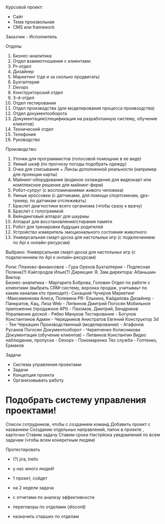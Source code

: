 Курсовой проект:
- Сайт
- Тема произвольная
- CMS или framework

Заказчик - Исполнитель

Отделы
1. Бизнес-аналитика
2. Отдел взаимотношения с клиентами
3. Pr-отдел
4. Дизайнер
5. Маркетинг (где и за сколько продвигать)
6. Бухгалтерия 
7. Devops
8. Конструкторский отдел
9. 3-d-отдел
10. Отдел тестирования 
11. Отдел производства (для моделирования процесса проивзодства)
12. Отдел документооборота 
13. Документация(спецификация на разработанную систему, обучение клиентов)
14. Технический отдел
15. Телефония
26. Руководство 

Производство: 
1. Уточки для программистов (голосовой помощник в ее виде) 
2. Умный шкаф (по прогнозу погоды подобрать одежду)
3. Очки для списывания + Линзы дополненной реальности  (например для проекции карты)
4. Майнинг-оборудования (водяное охлаждение для видеокарт или комплексное решение для майнинг-ферм)
5. Робот-супруг (с воспоминаниями живого человека) 
6. Умные кроссовки (с датчиками, для помощи спортсменам, gps-трекер, по датчикам отслеживать)
7. Браслет диагностики всего организма (чтобы сразу к врачу)
8. Браслет с голограммой 
9. Вейндинговый аппарат для шаурмы
10. Аппарат для восстановления/стирания памяти 
11. Робот для тренировки будущих родителей
12. Устройство измеритель эмоционального состояния животного
13. Универсальная смарт-доска для настольных игр (с подключением по Api к онлайн-ресурсам)

Выбрано: 
    Универсальная смарт-доска для настольных игр (с подключением по Api к онлайн-ресурсам)


Роли: 
Планово-финансовое - Гура Орехов
Бухгалтерия - Подлесная Полина(?) Кайгородов Илья(?)
Дирекция: Я;
Зам.директора: Абаньшин Виктор  
Бизнес-аналитика - Маргарита Боброва, Головин 
Отдел по работе с клиентами (выбрать CRM-систему, воронка продаж, учитываьт по каким каналам кто приходит)- Сахацкий Чучеров
Маркетинг -Максименкова Алиса, Полевина
PR- Елькина, Кайдалова
Дизайнер - Панкратов, Кац, Лиза
Web -  Литвинов Дмитрий Погосян 
Мобильное приложение (продажное API) - Пахомов, Дмитрий, Бендриков
Упралвение доской - Рябко  Мануков 
Тестирование -  Богунов Константинов
Админ - Чередников Анистратов Евгений
Конструктор 3d - Тен Черкашин
Производственный (моделирование) - Агафонов  Русанов Погосян
Документооборот - Черепченко Колесникова
Документация (обучение клиентов) -  Литвинов Константин 
Видео наблюдение, пропуска - 
Devops - Пономаренко 
Тех служба - Гоптенко, Ермаков 

Задачи
- Система управления проектами
- Задачи
- Концепция проекта
- Организовывать работу

# Подобрать систему управления проектами! 

Список сотрудников, чтобы с созданием команд
Добавить проект с названием
Созздание отдельных направлений, папок в проекте , карточки
Ставим задачу
Ставим сроки
Настрйока уведомлений по всем задачам (чтобы всем конерктным людям)

Протестировать 

- (?) jira, trello
- у нас много людей! 
- 1 проект, сойдет 
- на 2 недели задача 
- с отчетами по анализу эффективности 
- переговоры по отделами (discord)

- назначить старших по отделам









